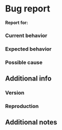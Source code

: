 # Bug report

**Report for:** <!-- Package name -->

<!-- A summary of the bug -->

### Current behavior
<!-- Current behavior -->

### Expected behavior

<!-- Expected behavior -->

### Possible cause

<!-- Possible cause of the issue if you have any -->

## Additional info

### Version

<!-- Package version that is affected -->

### Reproduction

<!-- A link to a Github repo. Providing a reproductuon allows us to find and fix the issue faster. -->

## Additional notes

<!-- Any additional things that is relevenat or may be helpful -->
